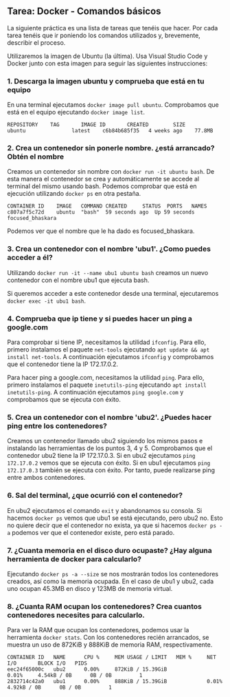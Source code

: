 ## Tarea: Docker - Comandos básicos
La siguiente práctica es una lista de tareas que tenéis que hacer. Por cada tarea tenéis que ir poniendo los comandos utilizados y, brevemente, describir el proceso.

Utilizaremos la imagen de Ubuntu (la última). Usa Visual Studio Code y Docker junto con esta imagen para seguir las siguientes instrucciones:
### 1. Descarga la imagen ubuntu y comprueba que está en tu equipo

En una terminal ejecutamos `docker image pull ubuntu`. Comprobamos que está en el equipo ejecutando `docker image list`.
```console
REPOSITORY    TAG       IMAGE ID       CREATED        SIZE
ubuntu               latest    c6b84b685f35   4 weeks ago    77.8MB
```
### 2. Crea un contenedor sin ponerle nombre. ¿está arrancado? Obtén el nombre
Creamos un contenedor sin nombre con `docker run -it ubuntu bash`. De esta manera el contenedor se crea y automáticamente se accede al terminal del mismo usando bash. Podemos comprobar que está en ejecución utilizando `docker ps` en otra pestaña.
```
CONTAINER ID    IMAGE   COMMAND CREATED     STATUS  PORTS   NAMES
c807a7f5c72d    ubuntu  "bash"  59 seconds ago  Up 59 seconds   focused_bhaskara
```
Podemos ver que el nombre que le ha dado es focused_bhaskara.
### 3. Crea un contenedor con el nombre 'ubu1'. ¿Como puedes acceder a él?
Utilizando `docker run -it --name ubu1 ubuntu bash` creamos un nuevo contenedor con el nombre ubu1 que ejecuta bash.

Si queremos acceder a este contenedor desde una terminal, ejecutaremos `docker exec -it ubu1 bash`.
### 4. Comprueba que ip tiene y si puedes hacer un ping a google.com
Para comprobar si tiene IP, necesitamos la utilidad `ifconfig`. Para ello, primero instalamos el paquete `net-tools` ejecutando `apt update && apt install net-tools`. A continuación ejecutamos `ifconfig` y comprobamos que el contenedor tiene la IP 172.17.0.2.

Para hacer ping a google.com, necesitamos la utilidad `ping`. Para ello, primero instalamos el paquete `inetutils-ping` ejecutando `apt install inetutils-ping`. A continuación ejecutamos `ping google.com` y comprobamos que se ejecuta con éxito.
### 5. Crea un contenedor con el nombre 'ubu2'. ¿Puedes hacer ping entre los contenedores?
Creamos un contenedor llamado ubu2 siguiendo los mismos pasos e instalando las herramientas de los puntos 3, 4 y 5. Comprobamos que el contenedor ubu2 tiene la IP 172.17.0.3. Si en ubu2 ejecutamos `ping 172.17.0.2` vemos que se ejecuta con éxito. Si en ubu1 ejecutamos `ping 172.17.0.3` también se ejecuta con éxito. Por tanto, puede realizarse ping entre ambos contenedores.
### 6. Sal del terminal, ¿que ocurrió con el contenedor?
En ubu2 ejecutamos el comando `exit` y abandonamos su consola. Si hacemos `docker ps` vemos que ubu1 se está ejecutando, pero ubu2 no. Esto no quiere decir que el contenedor no exista, ya que si hacemos `docker ps -a` podemos ver que el contenedor existe, pero está parado.
### 7. ¿Cuanta memoria en el disco duro ocupaste? ¿Hay alguna herramienta de docker para calcularlo?
Ejecutando `docker ps -a --size` se nos mostrarán todos los contenedores creados, así como la memoria ocupada. En el caso de ubu1 y ubu2, cada uno ocupan 45.3MB en disco y 123MB de memoria virtual.
### 8. ¿Cuanta RAM ocupan los contenedores? Crea cuantos contenedores necesites para calcularlo.
Para ver la RAM que ocupan los contenedores, podemos usar la herramienta `docker stats`. Con los contenedores recién arrancados, se muestra un uso de 872KiB y 888KiB de memoria RAM, respectivamente.
```
CONTAINER ID   NAME      CPU %     MEM USAGE / LIMIT   MEM %     NET I/O       BLOCK I/O   PIDS
eec24f65000c   ubu2      0.00%     872KiB / 15.39GiB              0.01%     4.54kB / 0B      0B / 0B         1
2832714c42a0   ubu1      0.00%     888KiB / 15.39GiB             0.01%     4.92kB / 0B      0B / 0B         1
```